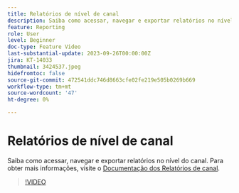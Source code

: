 ```yaml
---
title: Relatórios de nível de canal
description: Saiba como acessar, navegar e exportar relatórios no nível do canal.
feature: Reporting
role: User
level: Beginner
doc-type: Feature Video
last-substantial-update: 2023-09-26T00:00:00Z
jira: KT-14033
thumbnail: 3424537.jpeg
hidefromtoc: false
source-git-commit: 472541ddc746d8663cfe02fe219e505b0269b669
workflow-type: tm+mt
source-wordcount: '47'
ht-degree: 0%

---
```



# Relatórios de nível de canal

Saiba como acessar, navegar e exportar relatórios no nível do canal. Para obter mais informações, visite o [Documentação dos Relatórios de canal](https://experienceleague.adobe.com/docs/journey-optimizer/using/reporting/channel-report/channel-report.html).

>[!VIDEO](https://video.tv.adobe.com/v/3424537/?learn=on)
